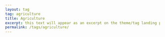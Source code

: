 ```yaml
---
layout: tag
tag: agriculture
title: Agriculture
excerpt: this text will appear as an excerpt on the theme/tag landing page
permalink: /tags/agriculture/
---
```

